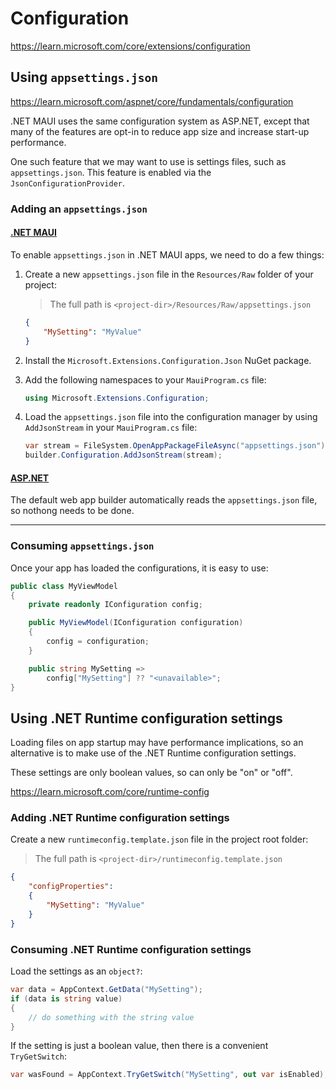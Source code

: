 # Configuration

https://learn.microsoft.com/core/extensions/configuration

## Using `appsettings.json`

https://learn.microsoft.com/aspnet/core/fundamentals/configuration

.NET MAUI uses the same configuration system as ASP.NET, except that many of the features are opt-in to reduce app size and increase start-up performance.

One such feature that we may want to use is settings files, such as `appsettings.json`. This feature is enabled via the `JsonConfigurationProvider`.

### Adding an `appsettings.json`

#### [.NET MAUI](#tab/dotnet-maui)

To enable `appsettings.json` in .NET MAUI apps, we need to do a few things:

1. Create a new `appsettings.json` file in the `Resources/Raw` folder of your project:
    > The full path is `<project-dir>/Resources/Raw/appsettings.json`
    ```json
    {
        "MySetting": "MyValue"
    }
    ```

2. Install the `Microsoft.Extensions.Configuration.Json` NuGet package.
3. Add the following namespaces to your `MauiProgram.cs` file:

    ```cs
    using Microsoft.Extensions.Configuration;
    ```

4. Load the `appsettings.json` file into the configuration manager by using `AddJsonStream` in your `MauiProgram.cs` file:

    ```cs
    var stream = FileSystem.OpenAppPackageFileAsync("appsettings.json").Result;
    builder.Configuration.AddJsonStream(stream);
    ```

#### [ASP.NET](#tab/dotnet-aspnet)

The default web app builder automatically reads the `appsettings.json` file, so nothong needs to be done.

---

### Consuming `appsettings.json`

Once your app has loaded the configurations, it is easy to use:

```cs
public class MyViewModel
{
    private readonly IConfiguration config;

    public MyViewModel(IConfiguration configuration)
    {
        config = configuration;
    }

    public string MySetting =>
        config["MySetting"] ?? "<unavailable>";
}
```

## Using .NET Runtime configuration settings

Loading files on app startup may have performance implications, so an alternative is to make use of the .NET Runtime configuration settings.

These settings are only boolean values, so can only be "on" or "off".

https://learn.microsoft.com/core/runtime-config

### Adding .NET Runtime configuration settings

Create a new `runtimeconfig.template.json` file in the project root folder:

> The full path is `<project-dir>/runtimeconfig.template.json`

```json
{
    "configProperties":
    {
        "MySetting": "MyValue"
    }
}
```

### Consuming .NET Runtime configuration settings

Load the settings as an `object?`:

```cs
var data = AppContext.GetData("MySetting");
if (data is string value)
{
    // do something with the string value
}
```

If the setting is just a boolean value, then there is a convenient `TryGetSwitch`:

```cs
var wasFound = AppContext.TryGetSwitch("MySetting", out var isEnabled);
```
